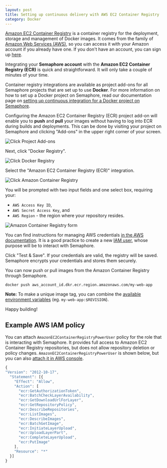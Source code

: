 ```yaml
---
layout: post
title: Setting up continuous delivery with AWS EC2 Container Registry
category: Docker
---
```


[Amazon EC2 Container Registry](https://aws.amazon.com/ecr/) is a
container registry for the deployment, storage and management of Docker images.
It comes from the family of [Amazon Web Services (AWS)](https://aws.amazon.com/),
so you can access it with your Amazon account if you already have one.
If you don't have an account, you can sign up [here](https://portal.aws.amazon.com/gp/aws/developer/registration/index.html).

Integrating your **Semaphore account** with the **Amazon EC2 Container Registry
(ECR)** is quick and straightforward. It will only take a couple of minutes of
your time.

Container registry integrations are available as project add-ons for all
Semaphore projects that are set up to use **Docker**. For more information on
how to set up a Docker project on Semaphore, read our documentation page on
[setting up continuous integration for a Docker project on Semaphore](/docs/docker/setting-up-continuous-integration-for-docker-project.html).

Configuring the Amazon EC2 Container Registry (ECR) project add-on will enable
you to **push** and **pull** your images without having to log into ECR during
builds and deployments. This can be done by visiting your project on Semaphore
and clicking "Add-ons" in the upper right corner of your screen.

<img src="/docs/assets/img/docker/shared/click-add-ons.png" class="img-responsive img-bordered" alt="Click Project Add-ons">

Next, click "Docker Registry".

<img src="/docs/assets/img/docker/shared/select-docker-registry.png" class="img-responsive img-bordered" alt="Click Docker Registry">

Select the "Amazon EC2 Container Registry (ECR)" integration.

<img src="/docs/assets/img/docker/setting-up-amazon-container-registry-for-your-project/select-amazon-container-registry.png" class="img-responsive img-bordered" alt="Click Amazon Container Registry">

You will be prompted with two input fields and one select box, requiring your:

  - `AWS Access Key ID`,
  - `AWS Secret Access Key`, and
  - `AWS Region` - the region where your repository resides.

<img src="/docs/assets/img/docker/setting-up-amazon-container-registry-for-your-project/amazon-container-registry-form.png" class="img-responsive img-bordered" alt="Amazon Container Registry form">

You can find instructions for managing AWS credentials
[in the AWS documentation](http://docs.aws.amazon.com/general/latest/gr/managing-aws-access-keys.html).
It is a good practice to create a new [IAM user](http://docs.aws.amazon.com/IAM/latest/UserGuide/id_users_create.html),
whose purpose will be to interact with Semaphore.

Click "Test & Save". If your credentials are valid, the registry will be saved.
Semaphore encrypts your credentials and stores them securely.

You can now push or pull images from the Amazon Container Registry through
Semaphore.

```
docker push aws_account_id.dkr.ecr.region.amazonaws.com/my-web-app
```

__Note:__
To make a unique image tag, you can combine the [available environment variables](/docs/available-environment-variables.html)
(eg. `my-web-app:$REVISION`).

Happy building!

## Example AWS IAM policy

You can attach `AmazonEC2ContainerRegistryPowerUser` policy for the role that
is interacting with Semaphore. It provides full access to Amazon EC2 Container
Registry repositories, but does not allow repository deletion or policy changes.
`AmazonEC2ContainerRegistryPowerUser` is shown below, but you can also [attach it in AWS console](http://docs.aws.amazon.com/IAM/latest/UserGuide/access_policies_managed-using.html#attach-managed-policy-console).

```javascript
{
"Version": "2012-10-17",
  "Statement": [{
    "Effect": "Allow",
    "Action": [
      "ecr:GetAuthorizationToken",
      "ecr:BatchCheckLayerAvailability",
      "ecr:GetDownloadUrlForLayer",
      "ecr:GetRepositoryPolicy",
      "ecr:DescribeRepositories",
      "ecr:ListImages",
      "ecr:DescribeImages",
      "ecr:BatchGetImage",
      "ecr:InitiateLayerUpload",
      "ecr:UploadLayerPart",
      "ecr:CompleteLayerUpload",
      "ecr:PutImage"
    ],
    "Resource": "*"
  }]
}
```
